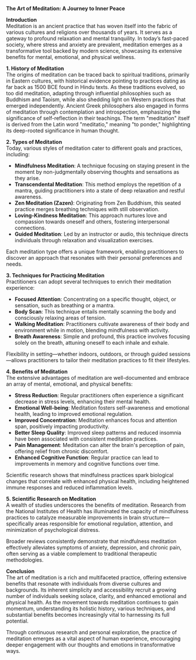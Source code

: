 **The Art of Meditation: A Journey to Inner Peace**

**Introduction**  
Meditation is an ancient practice that has woven itself into the fabric of various cultures and religions over thousands of years. It serves as a gateway to profound relaxation and mental tranquility. In today’s fast-paced society, where stress and anxiety are prevalent, meditation emerges as a transformative tool backed by modern science, showcasing its extensive benefits for mental, emotional, and physical wellness.

**1. History of Meditation**  
The origins of meditation can be traced back to spiritual traditions, primarily in Eastern cultures, with historical evidence pointing to practices dating as far back as 1500 BCE found in Hindu texts. As these traditions evolved, so too did meditation, adapting through influential philosophies such as Buddhism and Taoism, while also shedding light on Western practices that emerged independently. Ancient Greek philosophers also engaged in forms of meditation through contemplation and introspection, emphasizing the significance of self-reflection in their teachings. The term "meditation" itself is derived from the Latin word "meditatio," meaning "to ponder," highlighting its deep-rooted significance in human thought.

**2. Types of Meditation**  
Today, various styles of meditation cater to different goals and practices, including:

- **Mindfulness Meditation**: A technique focusing on staying present in the moment by non-judgmentally observing thoughts and sensations as they arise.
- **Transcendental Meditation**: This method employs the repetition of a mantra, guiding practitioners into a state of deep relaxation and restful awareness.
- **Zen Meditation (Zazen)**: Originating from Zen Buddhism, this seated practice merges breathing techniques with still observation.
- **Loving-Kindness Meditation**: This approach nurtures love and compassion towards oneself and others, fostering interpersonal connections.
- **Guided Meditation**: Led by an instructor or audio, this technique directs individuals through relaxation and visualization exercises.

Each meditation type offers a unique framework, enabling practitioners to discover an approach that resonates with their personal preferences and needs.

**3. Techniques for Practicing Meditation**  
Practitioners can adopt several techniques to enrich their meditation experience:

- **Focused Attention**: Concentrating on a specific thought, object, or sensation, such as breathing or a mantra.
- **Body Scan**: This technique entails mentally scanning the body and consciously relaxing areas of tension.
- **Walking Meditation**: Practitioners cultivate awareness of their body and environment while in motion, blending mindfulness with activity.
- **Breath Awareness**: Simple and profound, this practice involves focusing solely on the breath, attuning oneself to each inhale and exhale.

Flexibility in setting—whether indoors, outdoors, or through guided sessions—allows practitioners to tailor their meditation practices to fit their lifestyles.

**4. Benefits of Meditation**  
The extensive advantages of meditation are well-documented and embrace an array of mental, emotional, and physical benefits:

- **Stress Reduction**: Regular practitioners often experience a significant decrease in stress levels, enhancing their mental health.
- **Emotional Well-being**: Meditation fosters self-awareness and emotional health, leading to improved emotional regulation.
- **Improved Concentration**: Meditation enhances focus and attention span, positively impacting productivity.
- **Better Sleep Quality**: Improved sleep patterns and reduced insomnia have been associated with consistent meditation practices.
- **Pain Management**: Meditation can alter the brain's perception of pain, offering relief from chronic discomfort.
- **Enhanced Cognitive Function**: Regular practice can lead to improvements in memory and cognitive functions over time.

Scientific research shows that mindfulness practices spark biological changes that correlate with enhanced physical health, including heightened immune responses and reduced inflammation levels.

**5. Scientific Research on Meditation**  
A wealth of studies underscores the benefits of meditation. Research from the National Institutes of Health has illuminated the capacity of mindfulness practices to catalyze measurable improvements in brain structure—specifically areas responsible for emotional regulation, attention, and minimization of psychological distress. 

Broader reviews consistently demonstrate that mindfulness meditation effectively alleviates symptoms of anxiety, depression, and chronic pain, often serving as a viable complement to traditional therapeutic methodologies.

**Conclusion**  
The art of meditation is a rich and multifaceted practice, offering extensive benefits that resonate with individuals from diverse cultures and backgrounds. Its inherent simplicity and accessibility recruit a growing number of individuals seeking solace, clarity, and enhanced emotional and physical health. As the movement towards meditation continues to gain momentum, understanding its holistic history, various techniques, and substantial benefits becomes increasingly vital to harnessing its full potential.

Through continuous research and personal exploration, the practice of meditation emerges as a vital aspect of human experience, encouraging deeper engagement with our thoughts and emotions in transformative ways.